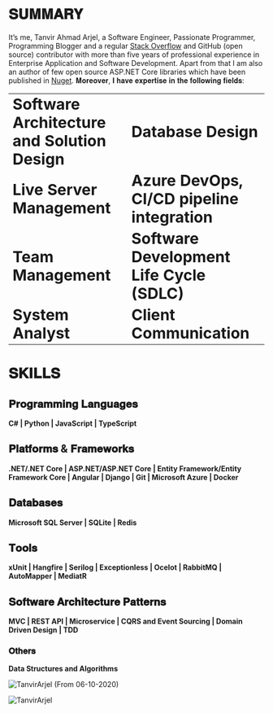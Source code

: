 # 𝐒𝐔𝐌𝐌𝐀𝐑𝐘

It’s me, Tanvir Ahmad Arjel, a Software Engineer, Passionate Programmer, Programming Blogger and a regular [Stack Overflow](https://stackoverflow.com/users/5928070/tanvirarjel) and GitHub (open source) contributor with more than five years of professional experience in Enterprise Application and Software Development. Apart from that I am also an author of few open source ASP.NET Core libraries which have been published in [Nuget](https://www.nuget.org/profiles/TanvirArjel). 𝐌𝐨𝐫𝐞𝐨𝐯𝐞𝐫, 𝐈 𝐡𝐚𝐯𝐞 𝐞𝐱𝐩𝐞𝐫𝐭𝐢𝐬𝐞 𝐢𝐧 𝐭𝐡𝐞 𝐟𝐨𝐥𝐥𝐨𝐰𝐢𝐧𝐠 𝐟𝐢𝐞𝐥𝐝𝐬:

<table border="0">
 <tr>
    <td><b style="font-size:30px">Software Architecture and Solution Design</b></td>
    <td><b style="font-size:30px">Database Design</b></td>
 </tr>
 <tr>
    <td><b style="font-size:30px">Live Server Management</b></td>
    <td><b style="font-size:30px">Azure DevOps, CI/CD pipeline integration</b></td>
 </tr>
  <tr>
    <td><b style="font-size:30px">Team Management</b></td>
    <td><b style="font-size:30px">Software Development Life Cycle (SDLC)</b></td>
 </tr>
  <tr>
    <td><b style="font-size:30px">System Analyst</b></td>
    <td><b style="font-size:30px">Client Communication</b></td>
 </tr>
</table>

# 𝐒𝐊𝐈𝐋𝐋𝐒

## 𝐏𝐫𝐨𝐠𝐫𝐚𝐦𝐦𝐢𝐧𝐠 𝐋𝐚𝐧𝐠𝐮𝐚𝐠𝐞𝐬
  **C# | Python | JavaScript | TypeScript**
  
## 𝐏𝐥𝐚𝐭𝐟𝐨𝐫𝐦𝐬 & 𝐅𝐫𝐚𝐦𝐞𝐰𝐨𝐫𝐤𝐬
**.NET/.NET Core | ASP.NET/ASP.NET Core | Entity Framework/Entity Framework Core | Angular | Django | Git | Microsoft Azure | Docker**

## 𝐃𝐚𝐭𝐚𝐛𝐚𝐬𝐞𝐬
**Microsoft SQL Server | SQLite | Redis**

## 𝐓𝐨𝐨𝐥𝐬
**xUnit | Hangfire | Serilog | Exceptionless | Ocelot | RabbitMQ | AutoMapper | MediatR**

## 𝐒𝐨𝐟𝐭𝐰𝐚𝐫𝐞 𝐀𝐫𝐜𝐡𝐢𝐭𝐞𝐜𝐭𝐮𝐫𝐞 𝐏𝐚𝐭𝐭𝐞𝐫𝐧𝐬
**MVC | REST API | Microservice | CQRS and Event Sourcing | Domain Driven Design | TDD**

### 𝐎𝐭𝐡𝐞𝐫𝐬
**Data Structures and Algorithms**


<p align="left"> <img src="https://komarev.com/ghpvc/?username=TanvirArjel" alt="TanvirArjel" /> (From 06-10-2020) </p> 

<p align="left">  
  <img src="https://github-readme-stats.vercel.app/api?username=TanvirArjel&show_icons=false" alt="TanvirArjel" />
 </p>
